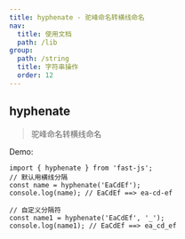 ```yaml
---
title: hyphenate - 驼峰命名转横线命名
nav:
  title: 使用文档
  path: /lib
group:
  path: /string
  title: 字符串操作
  order: 12
---
```


## hyphenate

> 驼峰命名转横线命名

Demo:

```tsx | pure
import { hyphenate } from 'fast-js';
// 默认用横线分隔
const name = hyphenate('EaCdEf');
console.log(name); // EaCdEf ==> ea-cd-ef

// 自定义分隔符
const name1 = hyphenate('EaCdEf', '_');
console.log(name1); // EaCdEf ==> ea_cd_ef
```

